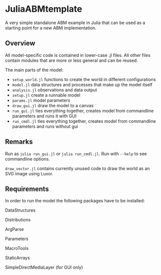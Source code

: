 # JuliaABMtemplate

A very simple standalone ABM example in Julia that can be used as a starting point for a new ABM implementation.

## Overview

All model-specific code is contained in lower-case .jl files. All other files contain modules that are more or less general and can be reused.

The main parts of the model:

- `setup_world.jl` functions to create the world in different configurations
- `model.jl` data structures and processes that make up the model itself
- `analysis.jl` observations and data output
- `setup.jl` create a runnable model
- `params.jl` model parameters
- `draw_gui.jl` draw the model to a canvas
- `run_gui.jl` ties everything together, creates model from commandline parameters and runs it with GUI
- `run_cmdl.jl` ties everything together, creates model from commandline parameters and runs without gui

## Remarks

Run as `julia run_gui.jl` or `julia run_cmdl.jl`. Run with `--help` to see commandline options.


`draw_vector.jl` contains currently unused code to draw the world as an SVG image using Luxor.


## Requirements

In order to run the model the following packages have to be installed:

DataStructures

Distributions

ArgParse

Parameters

MacroTools

StaticArrays

SimpleDirectMediaLayer (for GUI only)
